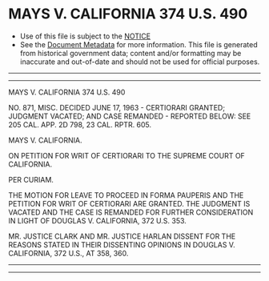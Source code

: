 ---
---

# MAYS V. CALIFORNIA 374 U.S. 490

* Use of this file is subject to the [NOTICE](https://github.com/publicdocs/notice/blob/master/NOTICE)
* See the [Document Metadata](../../../) for more information.
  This file is generated from historical government data; content and/or formatting may be inaccurate and out-of-date and should not be used for official purposes.

----------
----------

MAYS V. CALIFORNIA 374 U.S. 490

NO. 871, MISC.  DECIDED JUNE 17, 1963 - CERTIORARI GRANTED; JUDGMENT VACATED; AND CASE REMANDED - REPORTED BELOW:  SEE 205 CAL. APP. 2D 798, 23 CAL. RPTR.  605.

MAYS V. CALIFORNIA.

ON PETITION FOR WRIT OF CERTIORARI TO THE SUPREME COURT OF CALIFORNIA.

PER CURIAM.

THE MOTION FOR LEAVE TO PROCEED IN FORMA PAUPERIS AND THE PETITION FOR WRIT OF CERTIORARI ARE GRANTED.  THE JUDGMENT IS VACATED AND THE CASE IS REMANDED FOR FURTHER CONSIDERATION IN LIGHT OF DOUGLAS V. CALIFORNIA, 372 U.S. 353.

MR. JUSTICE CLARK AND MR. JUSTICE HARLAN DISSENT FOR THE REASONS STATED IN THEIR DISSENTING OPINIONS IN DOUGLAS V. CALIFORNIA, 372 U.S., AT 358, 360.


----------
----------

